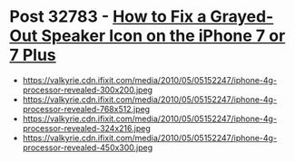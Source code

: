 # Post 32783 - [How to Fix a Grayed-Out Speaker Icon on the iPhone 7 or 7 Plus](https://www.ifixit.com/News/32783/how-to-fix-a-grayed-out-speaker-icon-on-the-iphone-7-or-7-plus)

- https://valkyrie.cdn.ifixit.com/media/2010/05/05152247/iphone-4g-processor-revealed-300x200.jpeg
- https://valkyrie.cdn.ifixit.com/media/2010/05/05152247/iphone-4g-processor-revealed-768x512.jpeg
- https://valkyrie.cdn.ifixit.com/media/2010/05/05152247/iphone-4g-processor-revealed-324x216.jpeg
- https://valkyrie.cdn.ifixit.com/media/2010/05/05152247/iphone-4g-processor-revealed-450x300.jpeg
